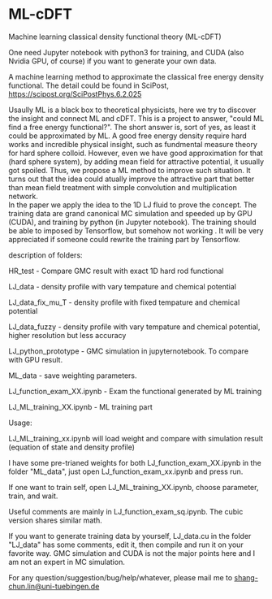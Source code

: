 # ML-cDFT
Machine learning classical density functional theory (ML-cDFT)

One need Jupyter notebook with python3 for training, and CUDA (also Nvidia GPU, of course) if you want to generate your own data.  

A machine learning method to approximate the classical free energy density functional. The detail could be found in SciPost, https://scipost.org/SciPostPhys.6.2.025

Usaully ML is a black box to theoretical physicists, here we try to discover the insight and connect ML and cDFT. 
This is a project to answer, "could ML find a free energy functional?". The short answer is, sort of yes, as least it could be approximated by ML. 
A good free energy density require hard works and incredible physical insight, such as fundmental measure theory for hard sphere colloid. However, even we have good approximation for that (hard sphere system), by adding mean field for attractive potential, it usually got spoiled. Thus, we propose a ML method to improve such situation. It turns out that the idea could atually improve the attractive part that better than mean field treatment with simple convolution and multiplication network.    
In the paper we apply the idea to the 1D LJ fluid to prove the concept. The training data are grand canonical MC simulation and speeded up by GPU (CUDA), and training by python (in Jupyter notebook). The training should be able to imposed by Tensorflow, but somehow not working . It will be very appreciated if someone could rewrite the training part by Tensorflow.

description of folders:

HR_test - Compare GMC result with exact 1D hard rod functional

LJ_data - density profile with vary tempature and chemical potential 

LJ_data_fix_mu_T - density profile with fixed tempature and chemical potential

LJ_data_fuzzy - density profile with vary tempature and chemical potential, higher resolution but less accuracy

LJ_python_prototype - GMC simulation in jupyternotebook. To compare with GPU result. 

ML_data - save weighting parameters.

LJ_function_exam_XX.ipynb - Exam the functional generated by ML training  

LJ_ML_training_XX.ipynb - ML training part

Usage:

LJ_ML_training_xx.ipynb will load weight and compare with simulation result (equation of state and density profile)
 
I have some pre-trianed weights for both LJ_function_exam_XX.ipynb in the folder "ML_data", just open LJ_function_exam_xx.ipynb and press run.

If one want to train self, open LJ_ML_training_XX.ipynb, choose parameter, train, and wait.

Useful comments are mainly in LJ_function_exam_sq.ipynb. The cubic version shares similar math.

If you want to generate training data by yourself, LJ_data.cu in the folder "LJ_data" has some comments, edit it, then compile and run it on your favorite way. GMC simulation and CUDA is not the major points here and I am not an expert in MC simulation.

For any question/suggestion/bug/help/whatever, please mail me to 
shang-chun.lin@uni-tuebingen.de
